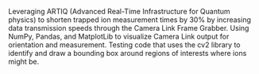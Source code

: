 Leveraging ARTIQ (Advanced Real-Time Infrastructure for Quantum physics) to shorten trapped ion measurement times by 30% by increasing data transmission speeds through the Camera Link Frame Grabber. Using NumPy, Pandas, and MatplotLib to visualize Camera Link output for orientation and measurement. Testing code that uses the cv2 library to identify and draw a bounding box around regions of interests where ions might be.
